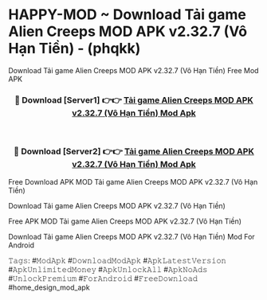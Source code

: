 # HAPPY-MOD ~ Download Tải game Alien Creeps MOD APK v2.32.7 (Vô Hạn Tiền) - (phqkk)
Download Tải game Alien Creeps MOD APK v2.32.7 (Vô Hạn Tiền) Free Mod APK

<div align="center">
<h3>🔴 Download [Server1] 👉👉 <a href="https://apk-comot.site?title=Tải_game_Alien_Creeps_MOD_APK_v2.32.7_(Vô_Hạn_Tiền)">Tải game Alien Creeps MOD APK v2.32.7 (Vô Hạn Tiền) Mod Apk</a></h3><br>

<h3>🔴 Download [Server2] 👉👉 <a href="https://apk-comot.site?title=Tải_game_Alien_Creeps_MOD_APK_v2.32.7_(Vô_Hạn_Tiền)">Tải game Alien Creeps MOD APK v2.32.7 (Vô Hạn Tiền) Mod Apk</a></h3>
</div>


Free Download APK MOD Tải game Alien Creeps MOD APK v2.32.7 (Vô Hạn Tiền)

Download Tải game Alien Creeps MOD APK v2.32.7 (Vô Hạn Tiền) 

Free APK MOD Tải game Alien Creeps MOD APK v2.32.7 (Vô Hạn Tiền) 

Download Tải game Alien Creeps MOD APK v2.32.7 (Vô Hạn Tiền) Mod For Android

𝚃𝚊𝚐𝚜: #𝙼𝚘𝚍𝙰𝚙𝚔 #𝙳𝚘𝚠𝚗𝚕𝚘𝚊𝚍𝙼𝚘𝚍𝙰𝚙𝚔 #𝙰𝚙𝚔𝙻𝚊𝚝𝚎𝚜𝚝𝚅𝚎𝚛𝚜𝚒𝚘𝚗 #𝙰𝚙𝚔𝚄𝚗𝚕𝚒𝚖𝚒𝚝𝚎𝚍𝙼𝚘𝚗𝚎𝚢 #𝙰𝚙𝚔𝚄𝚗𝚕𝚘𝚌𝚔𝙰𝚕𝚕 #𝙰𝚙𝚔𝙽𝚘𝙰𝚍𝚜 #𝚄𝚗𝚕𝚘𝚌𝚔𝙿𝚛𝚎𝚖𝚒𝚞𝚖 #𝙵𝚘𝚛𝙰𝚗𝚍𝚛𝚘𝚒𝚍 #𝙵𝚛𝚎𝚎𝙳𝚘𝚠𝚗𝚕𝚘𝚊𝚍 #home_design_mod_apk
